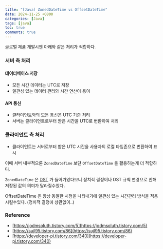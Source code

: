 ```yaml
---
title: "[Java] ZonedDateTime vs OffsetDateTime"
date: 2024-11-25 +0800
categories: [Java]
tags: [java]
toc: true
comments: true
---
```


글로벌 제품 개발시엔 아래와 같은 처리가 적합하다.

### 서버 측 처리

#### 데이터베이스 저장
- 모든 시간 데이터는 UTC로 저장
- 일관성 있는 데이터 관리와 시간 연산이 용이

#### API 통신
- 클라이언트와의 모든 통신은 UTC 기준 처리
- 서버는 클라이언트로부터 받은 시간을 UTC로 변환하여 처리

### 클라이언트 측 처리
- 클라이언트는 서버로부터 받은 UTC 시간을 사용자의 로컬 타임존으로 변환하여 표시

이때 서버 내부적으론 `ZonedDateTime` 보단 `OffsetDateTime` 을 활용하는게 더 적합하다.

`ZonedDateTime` 은 [DST](https://lifetraveler.tistory.com/554) 가 들어가있다보니 정치적 결정이나 DST 규칙 변경으로 인해 저장된 값의 의미가 달라질수있다.

OffsetDateTime 은 항상 동일한 시점을 나타내기에 일관성 있는 시간관리 방식을 적용시킬수있다. (정치적 결정에 상관없이..)

### Reference
- [https://jodmsoluth.tistory.com/5](https://jodmsoluth.tistory.com/5)
- [https://sujl95.tistory.com/86](https://sujl95.tistory.com/86)
- [https://developer-pi.tistory.com/340](https://developer-pi.tistory.com/340)